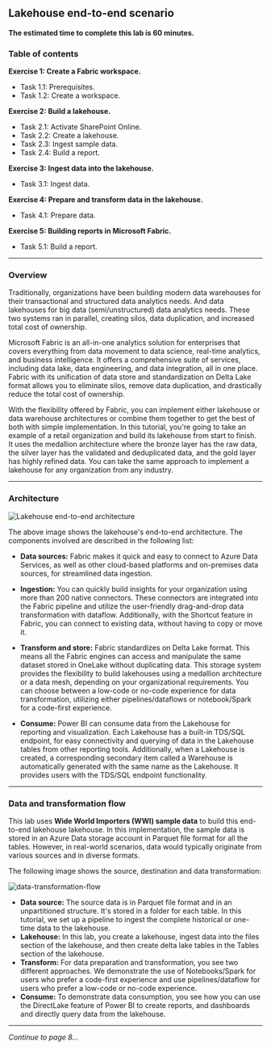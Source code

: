 ## Lakehouse end-to-end scenario

**The estimated time to complete this lab is 60 minutes.**

### Table of contents

**Exercise 1: Create a Fabric workspace.**
  - Task 1.1: Prerequisites.
  - Task 1.2: Create a workspace.
	
**Exercise 2: Build a lakehouse.**
  - Task 2.1: Activate SharePoint Online.
  - Task 2.2: Create a lakehouse.
  - Task 2.3: Ingest sample data.
  - Task 2.4: Build a report.
	
**Exercise 3: Ingest data into the lakehouse.**
  - Task 3.1: Ingest data.

**Exercise 4: Prepare and transform data in the lakehouse.**
  - Task 4.1: Prepare data.

**Exercise 5: Building reports in Microsoft Fabric.**
  - Task 5.1: Build a report.

----

### Overview

Traditionally, organizations have been building modern data warehouses for their transactional and structured data analytics needs. And data lakehouses for big data (semi/unstructured) data analytics needs. These two systems ran in parallel, creating silos, data duplication, and increased total cost of ownership.

Microsoft Fabric is an all-in-one analytics solution for enterprises that covers everything from data movement to data science, real-time analytics, and business intelligence. It offers a comprehensive suite of services, including data lake, data engineering, and data integration, all in one place. Fabric with its unification of data store and standardization on Delta Lake format allows you to eliminate silos, remove data duplication, and drastically reduce the total cost of ownership.

With the flexibility offered by Fabric, you can implement either lakehouse or data warehouse architectures or combine them together to get the best of both with simple implementation. In this tutorial, you're going to take an example of a retail organization and build its lakehouse from start to finish. It uses the medallion architecture where the bronze layer has the raw data, the silver layer has the validated and deduplicated data, and the gold layer has highly refined data. You can take the same approach to implement a lakehouse for any organization from any industry.

----

### Architecture

![Lakehouse end-to-end architecture](https://github.com/CloudLabsAI-Azure/MIDP-Lab-With-Microsoft-Fabric/blob/dev/media/07/01.png?raw=true)

The above image shows the lakehouse's end-to-end architecture. The components involved are described in the following list:

- **Data sources:** Fabric makes it quick and easy to connect to Azure Data Services, as well as other cloud-based platforms and on-premises data sources, for streamlined data ingestion.

- **Ingestion:** You can quickly build insights for your organization using more than 200 native connectors. These connectors are integrated into the Fabric pipeline and utilize the user-friendly drag-and-drop data transformation with dataflow. Additionally, with the Shortcut feature in Fabric, you can connect to existing data, without having to copy or move it.

- **Transform and store:** Fabric standardizes on Delta Lake format. This means all the Fabric engines can access and manipulate the same dataset stored in OneLake without duplicating data. This storage system provides the flexibility to build lakehouses using a medallion architecture or a data mesh, depending on your organizational requirements. You can choose between a low-code or no-code experience for data transformation, utilizing either pipelines/dataflows or notebook/Spark for a code-first experience.

- **Consume:** Power BI can consume data from the Lakehouse for reporting and visualization. Each Lakehouse has a built-in TDS/SQL endpoint, for easy connectivity and querying of data in the Lakehouse tables from other reporting tools. Additionally, when a Lakehouse is created, a corresponding secondary item called a Warehouse is automatically generated with the same name as the Lakehouse. It provides users with the TDS/SQL endpoint functionality.

----

### Data and transformation flow

This lab uses **Wide World Importers (WWI) sample data** to build this end-to-end lakehouse lakehouse. In this implementation, the sample data is stored in an Azure Data storage account in Parquet file format for all the tables. However, in real-world scenarios, data would typically originate from various sources and in diverse formats.

The following image shows the source, destination and data transformation:

![data-transformation-flow](https://github.com/CloudLabsAI-Azure/MIDP-Lab-With-Microsoft-Fabric/blob/dev/media/07/02.png?raw=true)

- **Data source:** The source data is in Parquet file format and in an unpartitioned structure. It's stored in a folder for each table. In this tutorial, we set up a pipeline to ingest the complete historical or one-time data to the lakehouse.
- **Lakehouse:** In this lab, you create a lakehouse, ingest data into the files section of the lakehouse, and then create delta lake tables in the Tables section of the lakehouse.
- **Transform:** For data preparation and transformation, you see two different approaches. We demonstrate the use of Notebooks/Spark for users who prefer a code-first experience and use pipelines/dataflow for users who prefer a low-code or no-code experience.
- **Consume:** To demonstrate data consumption, you see how you can use the DirectLake feature of Power BI to create reports, and dashboards and directly query data from the lakehouse.

----

*Continue to page 8...*
